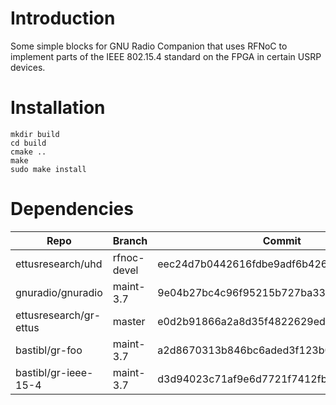 # Introduction
Some simple blocks for GNU Radio Companion that uses RFNoC to implement parts of
the IEEE 802.15.4 standard on the FPGA in certain USRP devices.

# Installation
```
mkdir build
cd build
cmake ..
make
sudo make install
```

# Dependencies
| Repo                   | Branch      | Commit
|------------------------|-------------|-----------------------------------------
| ettusresearch/uhd      | rfnoc-devel | eec24d7b0442616fdbe9adf6b426959677e67f92
| gnuradio/gnuradio      | maint-3.7   | 9e04b27bc4c96f95215b727ba3320812faa8d6aa
| ettusresearch/gr-ettus | master      | e0d2b91866a2a8d35f4822629edc3c1eeed8585b
| bastibl/gr-foo         | maint-3.7   | a2d8670313b846bc6aded3f123b02a960e59b4e6
| bastibl/gr-ieee-15-4   | maint-3.7   | d3d94023c71af9e6d7721f7412fba88ff5325234



